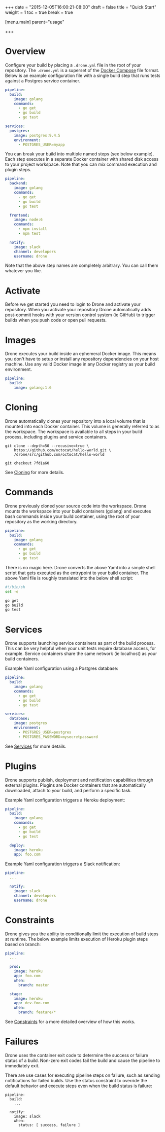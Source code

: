 +++
date = "2015-12-05T16:00:21-08:00"
draft = false
title = "Quick Start"
weight = 1
toc = true
break = true

[menu.main]
	parent="usage"

+++

# Overview

Configure your build by placing a `.drone.yml` file in the root of your repository. The `.drone.yml` is a superset of the [Docker Compose](https://docs.docker.com/compose/) file format. Below is an example configuration file with a single build step that runs tests against a Postgres service container.

```yaml
pipeline:
  build:
    image: golang
    commands:
      - go get
      - go build
      - go test

services:
  postgres:
    image: postgres:9.4.5
    environment:
      - POSTGRES_USER=myapp
```

You can break your build into multiple named steps (see below example). Each step executes in a separate Docker container with shared disk access to your project workspace. Note that you can mix command execution and plugin steps.

```yaml
pipeline:
  backend:
    image: golang
    commands:
      - go get
      - go build
      - go test

  frontend:
    image: node:6
    commands:
      - npm install
      - npm test

  notify:
    image: slack
    channel: developers
    username: drone
```

Note that the above step names are completely arbitrary. You can call them whatever you like.

# Activate

Before we get started you need to login to Drone and activate your repository. When you activate your repository Drone automatically adds post-commit hooks with your version control system (ie GitHub) to trigger builds when you push code or open pull requests.

# Images

Drone executes your build inside an ephemeral Docker image. This means you don't have to setup or install any repository dependencies on your host machine. Use any valid Docker image in any Docker registry as your build environment.

```yaml
pipeline:
  build:
    image: golang:1.6
```

# Cloning

Drone automatically clones your repository into a local volume that is mounted into each Docker container. This volume is generally referred to as the workspace. The workspace is available to all steps in your build process, including plugins and service containers.

```
git clone --depth=50 --recusive=true \
    https://github.com/octocat/hello-world.git \
    /drone/src/github.com/octocat/hello-world

git checkout 7fd1a60
```

See [Cloning](../cloning) for more details.

# Commands

Drone previously cloned your source code into the workspace. Drone mounts the workspace into your build containers (golang) and executes bash commands inside your build container, using the root of your repository as the working directory.

```yaml
pipeline:
  build:
    image: golang
    commands:
      - go get
      - go build
      - go test
```

There is no magic here. Drone converts the above Yaml into a simple shell script that gets executed as the entrypoint to your build container. The above Yaml file is roughly translated into the below shell script:

```sh
#!/bin/sh
set -e

go get
go build
go test
```

# Services

Drone supports launching service containers as part of the build process. This can be very helpful when your unit tests require database access, for example. Service containers share the same network (ie localhost) as your build containers.

Example Yaml configuration using a Postgres database:

```yaml
pipeline:
  build:
    image: golang
    commands:
      - go get
      - go build
      - go test

services:
  database:
    image: postgres
    environment:
      - POSTGRES_USER=postgres
      - POSTGRES_PASSWORD=mysecretpassword
```

See [Services](../services) for more details.

# Plugins

Drone supports publish, deployment and notification capabilities through external plugins. Plugins are Docker containers that are automatically downloaded, attach to your build, and perform a specific task.

Example Yaml configuration triggers a Heroku deployment:

```yaml
pipeline:
  build:
    image: golang
    commands:
      - go get
      - go build
      - go test

  deploy:
    image: heroku
    app: foo.com
```

Example Yaml configuration triggers a Slack notification:

```yaml
pipeline:
  ...

  notify:
    image: slack
    channel: developers
    username: drone
```

# Constraints

Drone gives you the ability to conditionally limit the execution of build steps at runtime. The below example limits execution of Heroku plugin steps based on branch:

```yaml
pipeline:
  ...

  prod:
    image: heroku
    app: foo.com
    when:
      branch: master

  stage:
    image: heroku
    app: dev.foo.com
    when:
      branch: feature/*
```

See [Constraints](../constraints) for a more detailed overview of how this works.

# Failures

Drone uses the container exit code to determine the success or failure status of a build. Non-zero exit codes fail the build and cause the pipeline to immediately exit.

There are use cases for executing pipeline steps on failure, such as sending notifications for failed builds. Use the status constraint to override the default behavior and execute steps even when the build status is failure:

```
pipeline:
  build:
    ...

  notify:
    image: slack
    when:
      status: [ success, failure ]
```
